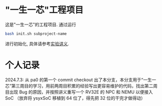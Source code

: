# "一生一芯"工程项目

这是"一生一芯"的工程项目. 通过运行
```bash
bash init.sh subproject-name
```
进行初始化, 具体请参考[实验讲义][lecture note].

[lecture note]: https://ysyx.oscc.cc/docs/

# 个人记录
2024.7.3: 从 pa0 的第一个 commit checkout 出了本分支，本分支用于“一生一芯”第三周目的学习，用前两周目积累的经验写出更容易维护的代码，找出第二周目出现 Bug 的原因，并按照讲义重写一个 RV32E 的 NPC 和 NEMU 以便接入 SoC （放弃将 ysyxSoC 移植到 64 位了，得先把 32 位的干完才做得动）


